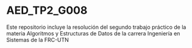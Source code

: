 # AED_TP2_G008
Este repositorio incluye la resolución del segundo trabajo práctico de la materia Algoritmos y Estructuras de Datos de la carrera Ingeniería en Sistemas de la FRC-UTN
